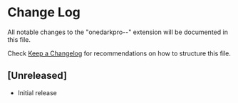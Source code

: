 # Change Log

All notable changes to the "onedarkpro--" extension will be documented in this file.

Check [Keep a Changelog](http://keepachangelog.com/) for recommendations on how to structure this file.

## [Unreleased]

- Initial release
